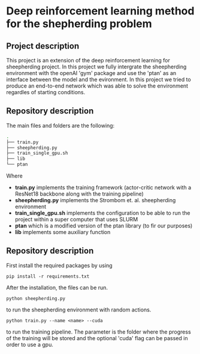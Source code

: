 # Deep reinforcement learning method for the shepherding problem

## Project description

This project is an extension of the deep reinforcement learning for sheepherding project. In this project we fully intergrate the sheepherding environment with the openAI 'gym' package and use the 'ptan' as an interface between the model and the evironment. In this project we tried to produce an end-to-end network which was able to solve the environment regardles of starting conditions.

## Repository description

The main files and folders are the following:

```bash
.
├── train.py
├── sheepherding.py
├── train_single_gpu.sh
├── lib
└── ptan
```

Where

- **train.py** implements the training framework (actor-critic network with a ResNet18 backbone along with the training pipeline)
- **sheepherding.py** implements the Strombom et. al. sheepherding environment
- **train_single_gpu.sh** implements the configuration to be able to run the project within a super computer that uses SLURM
- **ptan** which is a modified version of the ptan library (to fir our purposes)
- **lib** implements some auxiliary function

## Repository description

First install the required packages by using

`pip install -r requirements.txt`

After the installation, the files can be run.

`python sheepherding.py`

to run the sheepherding environment with random actions.

`python train.py --name <name> --cuda`

to run the training pipeline. The <name> parameter is the folder where the progress of the training will be stored and the optional 'cuda' flag can be passed in order to use a gpu.
